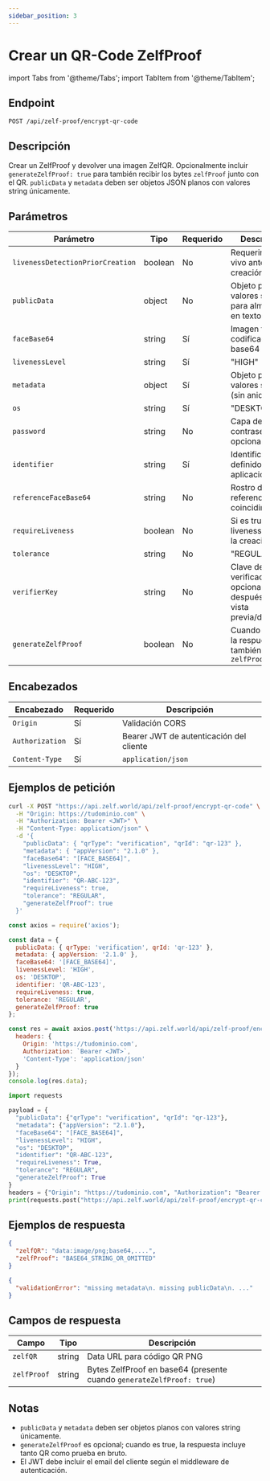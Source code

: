 ```yaml
---
sidebar_position: 3
---
```


# Crear un QR-Code ZelfProof

import Tabs from '@theme/Tabs';
import TabItem from '@theme/TabItem';

## Endpoint

```
POST /api/zelf-proof/encrypt-qr-code
```

## Descripción

Crear un ZelfProof y devolver una imagen ZelfQR. Opcionalmente incluir `generateZelfProof: true` para también recibir los bytes `zelfProof` junto con el QR. `publicData` y `metadata` deben ser objetos JSON planos con valores string únicamente.

## Parámetros

| Parámetro | Tipo | Requerido | Descripción |
|-----------|------|-----------|-------------|
| `livenessDetectionPriorCreation` | boolean | No | Requerir rostro vivo antes de la creación |
| `publicData` | object | No | Objeto plano con valores string para almacenar en texto claro |
| `faceBase64` | string | Sí | Imagen facial codificada en base64 |
| `livenessLevel` | string | Sí | "HIGH" | "MEDIUM" | "REGULAR" |
| `metadata` | object | Sí | Objeto plano con valores string (sin anidación) |
| `os` | string | Sí | "DESKTOP" | "ANDROID" | "IOS" |
| `password` | string | No | Capa de contraseña opcional |
| `identifier` | string | Sí | Identificador definido por la aplicación |
| `referenceFaceBase64` | string | No | Rostro de referencia para coincidir |
| `requireLiveness` | boolean | No | Si es true, aplicar liveness durante la creación |
| `tolerance` | string | No | "REGULAR" | "SOFT" | "HARDENED" |
| `verifierKey` | string | No | Clave de verificación opcional usada después para vista previa/descifrado |
| `generateZelfProof` | boolean | No | Cuando es true, la respuesta también contiene `zelfProof` |

## Encabezados

| Encabezado | Requerido | Descripción |
|-----------|-----------|-------------|
| `Origin` | Sí | Validación CORS |
| `Authorization` | Sí | Bearer JWT de autenticación del cliente |
| `Content-Type` | Sí | `application/json` |

## Ejemplos de petición

<Tabs>
<TabItem value="curl" label="cURL" default>

```bash
curl -X POST "https://api.zelf.world/api/zelf-proof/encrypt-qr-code" \
  -H "Origin: https://tudominio.com" \
  -H "Authorization: Bearer <JWT>" \
  -H "Content-Type: application/json" \
  -d '{
    "publicData": { "qrType": "verification", "qrId": "qr-123" },
    "metadata": { "appVersion": "2.1.0" },
    "faceBase64": "[FACE_BASE64]",
    "livenessLevel": "HIGH",
    "os": "DESKTOP",
    "identifier": "QR-ABC-123",
    "requireLiveness": true,
    "tolerance": "REGULAR",
    "generateZelfProof": true
  }'
```

</TabItem>
<TabItem value="nodejs" label="Node.js">

```javascript
const axios = require('axios');

const data = {
  publicData: { qrType: 'verification', qrId: 'qr-123' },
  metadata: { appVersion: '2.1.0' },
  faceBase64: '[FACE_BASE64]',
  livenessLevel: 'HIGH',
  os: 'DESKTOP',
  identifier: 'QR-ABC-123',
  requireLiveness: true,
  tolerance: 'REGULAR',
  generateZelfProof: true
};

const res = await axios.post('https://api.zelf.world/api/zelf-proof/encrypt-qr-code', data, {
  headers: { 
    Origin: 'https://tudominio.com',
    Authorization: `Bearer <JWT>`,
    'Content-Type': 'application/json'
  }
});
console.log(res.data);
```

</TabItem>
<TabItem value="python" label="Python">

```python
import requests

payload = {
  "publicData": {"qrType": "verification", "qrId": "qr-123"},
  "metadata": {"appVersion": "2.1.0"},
  "faceBase64": "[FACE_BASE64]",
  "livenessLevel": "HIGH",
  "os": "DESKTOP",
  "identifier": "QR-ABC-123",
  "requireLiveness": True,
  "tolerance": "REGULAR",
  "generateZelfProof": True
}
headers = {"Origin": "https://tudominio.com", "Authorization": "Bearer <JWT>", "Content-Type": "application/json"}
print(requests.post("https://api.zelf.world/api/zelf-proof/encrypt-qr-code", json=payload, headers=headers).json())
```

</TabItem>
</Tabs>

## Ejemplos de respuesta

<Tabs>
<TabItem value="200" label="200 OK">

```json
{
  "zelfQR": "data:image/png;base64,....",
  "zelfProof": "BASE64_STRING_OR_OMITTED"
}
```

</TabItem>
<TabItem value="409" label="409 Conflicto - Error de validación">

```json
{
  "validationError": "missing metadata\n. missing publicData\n. ..."
}
```

</TabItem>
</Tabs>

## Campos de respuesta

| Campo | Tipo | Descripción |
|-------|------|-------------|
| `zelfQR` | string | Data URL para código QR PNG |
| `zelfProof` | string | Bytes ZelfProof en base64 (presente cuando `generateZelfProof: true`) |

## Notas

- `publicData` y `metadata` deben ser objetos planos con valores string únicamente.
- `generateZelfProof` es opcional; cuando es true, la respuesta incluye tanto QR como prueba en bruto.
- El JWT debe incluir el email del cliente según el middleware de autenticación.